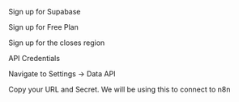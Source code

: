 Sign up for Supabase

Sign up for Free Plan

Sign up for the closes region

API Credentials

Navigate to Settings -> Data API

Copy your URL and Secret. We will be using this to connect to n8n